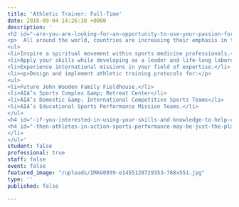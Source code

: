 ```yaml
---
title: 'Athletic Trainer: Full-Time'
date: 2018-09-04 14:26:38 +0000
description: '
<h2 id="-are-you-are-looking-for-an-opportunity-to-use-your-passion-for-god-love-of-sports-and-your-gifts-and-abilities-as-an-_athletic-trainer_-to-serve-the-lord-in-a-cutting-edge-ministry-"><strong>Are you are looking for an opportunity to use your passion for God, love of sports, and your gifts and abilities as an <em>Athletic Trainer</em> to serve the Lord in a cutting edge ministry?</strong></h2>
<p>  All around the world, countries are increasing their emphasis in the disciplines of Sports Medicine. Yet AIA Sports Performance brings a different perspective on how we approach the practice and profession.</p>
<ul>
<li>Inspire a spiritual movement within sports medicine professionals.</li>
<li>Apply your skills while developing as a leader and life-long laborer for Christ.</li>
<li>Experience international missions in your field of expertise.</li>
<li><p>Design and implement athletic training protocols for:</p>
<ul>
<li>Future John Wooden Family Fieldhouse.</li>
<li>AIA’s Sports Complex &amp; Retreat Center</li>
<li>AIA’s Domestic &amp; International Competitive Sports Teams</li>
<li>AIA’s Educational Sports Performance Mission Teams.</li>
</ul>
<h4 id="-if-you-interested-in-using-your-skills-and-knowledge-to-help-change-the-world-by-sharing-the-love-of-jesus-christ-through-athletic-training-"><strong>If you interested in using your skills and knowledge to help change the world by sharing the love of Jesus Christ through Athletic Training...</strong></h4>
<h4 id="-then-athletes-in-action-sports-performance-may-be-just-the-place-for-you-"><strong>Then, Athletes in Action Sports Performance may be just the place for you!</strong></h4>
</li>
</ul>'
student: false
professional: true
staff: false
event: false
featured_image: "/uploads/IMAG0939-e1455128729353-768x551.jpg"
type: ''
published: false

---
```

